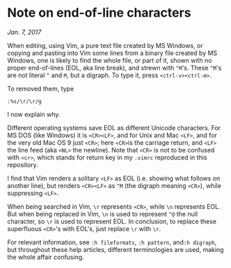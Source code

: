 # Note on end-of-line characters
*Jan. 7, 2017*

When editing, using Vim, a pure text file created by MS Windows, or copying and pasting into Vim some lines from a binary file created by MS Windows, one is likely to find the whole file, or part of it, shown with no proper end-of-lines (EOL, aka line break), and strewn with `^M`'s. These `^M`'s are not literal `^` and `M`, but a digraph. To type it, press `<ctrl-v><ctrl-m>`.

To removed them, type 

    :%s/\r/\r/g

I now explain why.

Different operating systems save EOL as different Unicode characters. For MS DOS (like Windows) it is `<CR><LF>`, and for Unix and Mac `<LF>`, and for the very old Mac OS 9 just `<CR>`; here `<CR>`is the carriage return, and `<LF>` the line feed (aka `<NL>` the newline). Note that `<CR>` is not to be confused with `<cr>`, which stands for return key in my `.vimrc` reproduced in this repository.

I find that Vim renders a solitary `<LF>` as EOL (i.e. showing what follows on another line), but renders `<CR><LF>` as `^M` (the digraph meaning `<CR>`), while suppressing `<LF>`.

When being searched in Vim, `\r` represents `<CR>`, while `\n` represents EOL. But when being replaced in Vim, `\n` is used to represent `^@` the null character, so `\r` is used to represent EOL. In conclusion, to replace these superfluous `<CR>`'s with EOL's, just replace `\r` with `\r`.

For relevant information, see `:h fileformats`, `:h pattern`, and`:h digraph`, but throughout these help articles, different terminologies are used, making the whole affair confusing.


